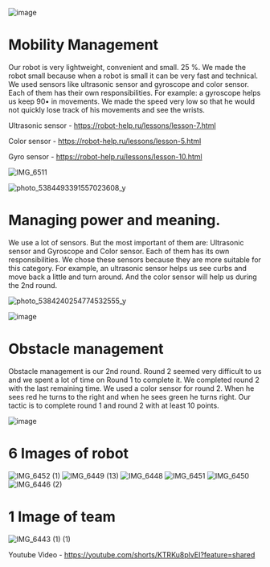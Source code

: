 
![image](https://github.com/DiasAmangeldy/Twix/assets/171032458/8ca2f101-34ad-4e2e-b5f6-3868413d3312)







# Mobility Management 


Our robot is very lightweight, convenient and small. 25 %.  We made the robot small because when a robot is small it can be very fast and technical. We used sensors like ultrasonic sensor and gyroscope and color sensor. Each of them has their own responsibilities. For example: a gyroscope helps us keep 90• in movements. We made the speed very low so that he would not quickly lose track of his movements and see the wrists.

Ultrasonic sensor - https://robot-help.ru/lessons/lesson-7.html

Color sensor - https://robot-help.ru/lessons/lesson-5.html

Gyro sensor - https://robot-help.ru/lessons/lesson-10.html



![IMG_6511](https://github.com/DiasAmangeldy/Twix/assets/171032458/6bf9c307-6a58-459c-b4bc-6d706fb63cc3)

![photo_5384493391557023608_y](https://github.com/DiasAmangeldy/Twix/assets/171032458/b6e87adc-529a-4885-9cd3-dc58250d03b3)




# Managing power and meaning.

We use a lot of sensors. But the most important of them are: Ultrasonic sensor and Gyroscope and Color sensor. Each of them has its own responsibilities. We chose these sensors because they are more suitable for this category. For example, an ultrasonic sensor helps us see curbs and move back a little and turn around. And the color sensor will help us during the 2nd round.



![photo_5384240254774532555_y](https://github.com/DiasAmangeldy/Twix/assets/171032458/72308b5f-ee19-4d92-86ef-57ea4d3d3d89)

![image](https://github.com/DiasAmangeldy/Twix/assets/171032458/98e5b290-632c-4b0b-8eb1-d3830f598352)




# Obstacle management


Obstacle management is our 2nd round. Round 2 seemed very difficult to us and we spent a lot of time on Round 1 to complete it. We completed round 2 with the last remaining time. We used a color sensor for round 2. When he sees red he turns to the right and when he sees green he turns right. Our tactic is to complete round 1 and round 2 with at least 10 points.




![image](https://github.com/DiasAmangeldy/Twix/assets/171032458/3f9fc7a4-d25c-4228-b2b7-09b035db9b6d)




# 6 Images of robot

![IMG_6452 (1)](https://github.com/DiasAmangeldy/Twix/assets/171032458/a1ec984a-70db-4e65-908f-d7ada0193831)
![IMG_6449 (13)](https://github.com/DiasAmangeldy/Twix/assets/171032458/d97598db-3140-4713-9938-39864ffd9654)
![IMG_6448](https://github.com/DiasAmangeldy/Twix/assets/171032458/a8bd0014-84dd-426f-8aa1-d836d127f0fe)
![IMG_6451](https://github.com/DiasAmangeldy/Twix/assets/171032458/d67e0620-5c36-46ea-93e5-ee5f5cf208aa)
![IMG_6450](https://github.com/DiasAmangeldy/Twix/assets/171032458/b51ee68e-d650-4a0f-a79b-cd21c473a4c3)
![IMG_6446 (2)](https://github.com/DiasAmangeldy/Twix/assets/171032458/5222667d-6580-4a05-8910-6ba5daa2cbfe)


# 1 Image of team
![IMG_6443 (1) (1)](https://github.com/DiasAmangeldy/Twix/assets/171032458/897acd9b-ace5-4e4b-bd82-7699e4aaf91c)




Youtube Video - https://youtube.com/shorts/KTRKu8plvEI?feature=shared











